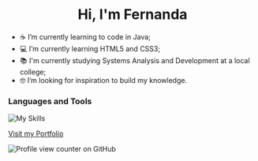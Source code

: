 <h1 align="center">Hi, I'm Fernanda</h1>

- ☕ I’m currently learning to code in Java;
- 💻 I’m currently learning HTML5 and CSS3;
- 📚 I'm currently studying Systems Analysis and Development at a local college;
- 🤓 I’m looking for inspiration to build my knowledge.

<h3 align="left">Languages and Tools</h3>

![My Skills](https://skillicons.dev/icons?i=git,github,html,css,java)

[Visit my Portfolio](https://frbnck.github.io/Portfolio/)

![Profile view counter on GitHub](https://komarev.com/ghpvc/?username=frbnck)
